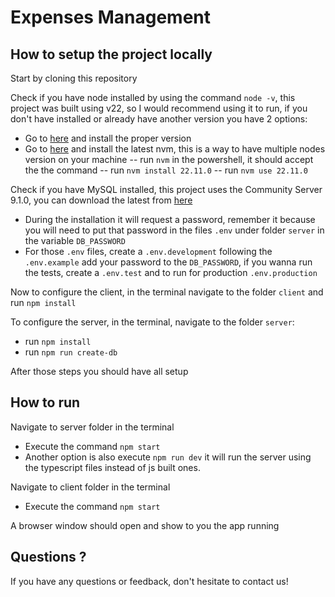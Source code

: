 
# Expenses Management


## How to setup the project locally

  Start by cloning this repository

Check if you have node installed by using the command `node -v`, this project was built using v22, so I would recommend using it to run, if you don't have installed or already have another version you have 2 options:
- Go to [here](https://nodejs.org/en/download/package-manager) and install the proper version
- Go to [here](https://github.com/coreybutler/nvm-windows/releases) and install the latest nvm, this is a way to have multiple nodes version on your machine
-- run `nvm` in the powershell, it should accept the the command
-- run `nvm install 22.11.0`
-- run `nvm use 22.11.0`

Check if you have MySQL installed, this project uses the Community Server 9.1.0, you can download the latest from [here](https://dev.mysql.com/downloads/mysql/)
- During the installation it will request a password, remember it because you will need to put that password in the files `.env` under folder `server` in the variable `DB_PASSWORD`
- For those `.env` files, create a `.env.development` following the `.env.example` add your password to the `DB_PASSWORD`, if you wanna run the tests, create a `.env.test` and to run for production `.env.production`

Now to configure the client, in the terminal navigate to the folder `client` and run `npm install`

To configure the server, in the terminal, navigate to the folder `server`:
- run `npm install`
- run `npm run create-db`

After those steps you should have all setup

## How to run

Navigate to server folder in the terminal
- Execute the command `npm start`
- Another option is also execute `npm run dev` it will run the server using the typescript files instead of js built ones.

Navigate to client folder in the terminal
- Execute the command `npm start`

A browser window should open and show to you the app running

## Questions ?

If you have any questions or feedback, don't hesitate to contact us!